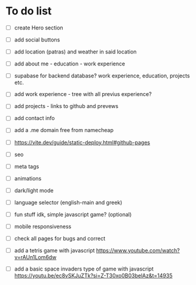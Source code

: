 # To do list



- [ ] create Hero section
- [ ] add social buttons
- [ ] add location (patras) and weather in said location

- [ ] add about me - education - work experience
- [ ] supabase for backend database? work experience, education, projects etc.
- [ ] add work experience - tree with all previus experience?
- [ ] add projects - links to github and prevews
- [ ] add contact info
  

- [ ] add a .me domain free from namecheap
- [ ] https://vite.dev/guide/static-deploy.html#github-pages
- [ ] seo
- [ ] meta tags



- [ ] animations
- [ ] dark/light mode
- [ ] language selector (english-main and greek)
- [ ] fun stuff idk, simple javascript game? (optional) 

- [ ] mobile responsiveness
- [ ] check all pages for bugs and correct 
- [ ] add a tetris game with javascript https://www.youtube.com/watch?v=rAUn1Lom6dw
- [ ] add a basic space invaders type of game with javascript https://youtu.be/ec8vSKJuZTk?si=Z-T30xo0B03belAz&t=14935

